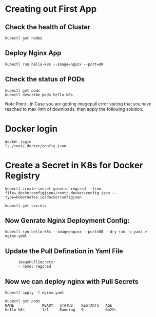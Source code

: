 # Creating out First App

## Check the health of Cluster
```
kubectl get nodes
```

## Deploy Nginx App
```
kubectl run hello-k8s --image=nginx --port=80
```

## Check the status of PODs
```
kubectl get pods
kubectl describe pods hello-k8s
```

Note Point : In Case you are getting imagepull error stating that you have reached to max limit of downloads, then apply the following solution. 

# Docker login
```
docker login
ls /root/.docker/config.json
```

# Create a Secret in K8s for Docker Registry
```
kubectl create secret generic regcred --from-file=.dockerconfigjson=/root/.docker/config.json --type=kubernetes.io/dockerconfigjson

kubectl get secrets
```


## Now Genrate Nginx Deployment Config:
```
kubectl run hello-k8s --image=nginx --port=80 --dry-run -o yaml > nginx.yaml
```

## Update the Pull Defination in Yaml File 
```
      imagePullSecrets:
      - name: regcred
```

## Now we can deploy nginx with Pull Secrets
```
kubectl apply -f nginx.yaml
```


```
kubectl get pods
NAME             READY   STATUS    RESTARTS   AGE
hello-k8s        1/1     Running   0          6m22s
```
